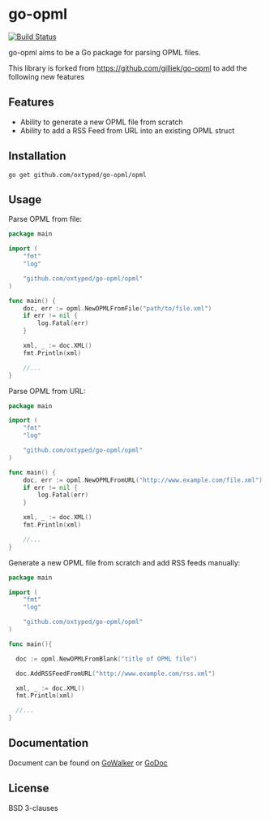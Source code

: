 # go-opml

 [![Build Status](https://travis-ci.org/gilliek/go-opml.png?branch=master)](https://travis-ci.org/gilliek/go-opml)

go-opml aims to be a Go package for parsing OPML files.

This library is forked from https://github.com/gilliek/go-opml to add the following new features

## Features
- Ability to generate a new OPML file from scratch
- Ability to add a RSS Feed from URL into an existing OPML struct

## Installation

```go get github.com/oxtyped/go-opml/opml```

## Usage

Parse OPML from file:

```go
package main

import (
	"fmt"
	"log"

	"github.com/oxtyped/go-opml/opml"
)

func main() {
	doc, err := opml.NewOPMLFromFile("path/to/file.xml")
	if err != nil {
		log.Fatal(err)
	}

    xml, _ := doc.XML()
	fmt.Println(xml)

    //...
}
```


Parse OPML from URL:

```go
package main

import (
	"fmt"
	"log"

	"github.com/oxtyped/go-opml/opml"
)

func main() {
	doc, err := opml.NewOPMLFromURL("http://www.example.com/file.xml")
	if err != nil {
		log.Fatal(err)
	}

    xml, _ := doc.XML()
	fmt.Println(xml)

    //...
}
```

Generate a new OPML file from scratch and add RSS feeds manually:

```go
package main

import (
	"fmt"
	"log"

	"github.com/oxtyped/go-opml/opml"
)

func main(){

  doc := opml.NewOPMLFromBlank("title of OPML file")

  doc.AddRSSFeedFromURL("http://www.example.com/rss.xml")

  xml, _ := doc.XML()
  fmt.Println(xml)

  //...
}
```
## Documentation

Document can be found on [GoWalker](https://gowalker.org/github.com/gilliek/go-opml/opml) 
or [GoDoc](http://godoc.org/github.com/gilliek/go-opml/opml)

## License

BSD 3-clauses
